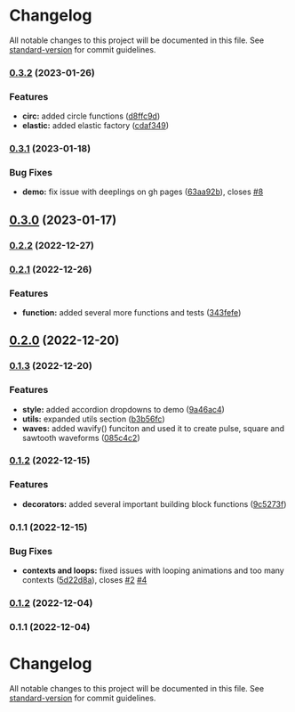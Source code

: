# Changelog

All notable changes to this project will be documented in this file. See [standard-version](https://github.com/conventional-changelog/standard-version) for commit guidelines.

### [0.3.2](https://github.com/mimshwright/fease/compare/v0.3.1...v0.3.2) (2023-01-26)

### Features

- **circ:** added circle functions ([d8ffc9d](https://github.com/mimshwright/fease/commit/d8ffc9d0039dde64e5a263447a60faabf414f037))
- **elastic:** added elastic factory ([cdaf349](https://github.com/mimshwright/fease/commit/cdaf349923536f43a804eb1c7f2adfeb5660163d))

### [0.3.1](https://github.com/mimshwright/fease/compare/v0.3.0...v0.3.1) (2023-01-18)

### Bug Fixes

- **demo:** fix issue with deeplings on gh pages ([63aa92b](https://github.com/mimshwright/fease/commit/63aa92bad00e9fabb4f474ae12fba6f7eea2ea74)), closes [#8](https://github.com/mimshwright/fease/issues/8)

## [0.3.0](https://github.com/mimshwright/fease/compare/v0.2.2...v0.3.0) (2023-01-17)

### [0.2.2](https://github.com/mimshwright/fease/compare/v0.2.1...v0.2.2) (2022-12-27)

### [0.2.1](https://github.com/mimshwright/fease/compare/v0.2.0...v0.2.1) (2022-12-26)

### Features

- **function:** added several more functions and tests ([343fefe](https://github.com/mimshwright/fease/commit/343fefe2fae96b5866c5a50e0fb745433dae641b))

## [0.2.0](https://github.com/mimshwright/fease/compare/v0.1.3...v0.2.0) (2022-12-20)

### [0.1.3](https://github.com/mimshwright/fease/compare/v0.1.2...v0.1.3) (2022-12-20)

### Features

- **style:** added accordion dropdowns to demo ([9a46ac4](https://github.com/mimshwright/fease/commit/9a46ac4cecb7bf0474f48e23d336197606d323f5))
- **utils:** expanded utils section ([b3b56fc](https://github.com/mimshwright/fease/commit/b3b56fc49836fda22c30a4dbc5eca6e5dd15a6d0))
- **waves:** added wavify() funciton and used it to create pulse, square and sawtooth waveforms ([085c4c2](https://github.com/mimshwright/fease/commit/085c4c26b14065e75367a0e56912590559dbdf9a))

### [0.1.2](https://github.com/mimshwright/fease/compare/v0.1.1...v0.1.2) (2022-12-15)

### Features

- **decorators:** added several important building block functions ([9c5273f](https://github.com/mimshwright/fease/commit/9c5273f3469224eb42c3e80dbd60773d847da6c8))

### 0.1.1 (2022-12-15)

### Bug Fixes

- **contexts and loops:** fixed issues with looping animations and too many contexts ([5d22d8a](https://github.com/mimshwright/fease/commit/5d22d8ab5935ea33d62e6398e1537877449907a8)), closes [#2](https://github.com/mimshwright/fease/issues/2) [#4](https://github.com/mimshwright/fease/issues/4)

### [0.1.2](https://github.com/mimshwright/fease/compare/v0.1.1...v0.1.2) (2022-12-04)

### 0.1.1 (2022-12-04)

# Changelog

All notable changes to this project will be documented in this file. See [standard-version](https://github.com/conventional-changelog/standard-version) for commit guidelines.
